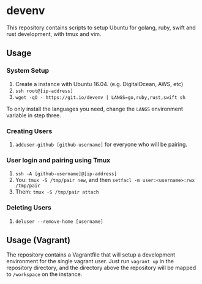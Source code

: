 # devenv

This repository contains scripts to setup Ubuntu for golang, ruby, swift and rust development, with tmux and vim.

## Usage

### System Setup

1. Create a instance with Ubuntu 16.04. (e.g. DigitalOcean, AWS, etc)
2. `ssh root@[ip-address]`
3. `wget -qO - https://git.io/devenv | LANGS=go,ruby,rust,swift sh`

To only install the languages you need, change the `LANGS` environment variable in step three.

### Creating Users

1. `adduser-github [github-username]` for everyone who will be pairing.

### User login and pairing using Tmux

1. `ssh -A [github-username]@[ip-address]`
2. You: `tmux -S /tmp/pair new`, and then `setfacl -m user:<username>:rwx /tmp/pair`
3. Them: `tmux -S /tmp/pair attach`

### Deleting Users

1. `deluser --remove-home [username]`

## Usage (Vagrant)

The repository contains a Vagrantfile that will setup a development environment for the single vagrant user. Just run `vagrant up` in the repository directory, and the directory above the repository will be mapped to `/workspace` on the instance.
